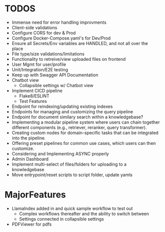 # TODOS
- Immense need for error handling improvments
- Client-side validations
- Configure CORS for dev & Prod
- Configure Docker-Compose.yaml's for Dev/Prod
- Ensure all Secrets/Env variables are HANDLED, and not all over the place
- File type/size validations/limitations
- Functionality to retreive/view uploaded files on frontend
- User Mgmt for user/profile
- Unit/Integration/E2E testing
- Keep up with Swagger API Documentation
- Chatbot view
    - Collapsible settings w/ Chatbot view
- Implement CICD pipeline
    - Flake8/ESLINT
    - Test Features
- Endpoint for reindexing/updating existing indexes
- Endpoints for managing and customizing the query pipeline
- Endpoint for document similary search within a knowledgebase?
- Implementing a modular pipeline system where users can chain together different components (e.g., retriever, reranker, query transformer).
- Creating custom nodes for domain-specific tasks that can be integrated into the pipeline.
- Offering preset pipelines for common use cases, which users can then customize.
- Considering and Implementing ASYNC properly
- Admin Dashboard
- Implement multi-select of files/folders for uploading to a knowledgebase
- Move entrypoint/reset scripts to script folder, update yamls

# MajorFeatures
- LlamaIndex added in and quick sample workflow to test out
    - Complex workflows thereafter and the ability to switch between
    - Settings connected in collapsible settings
- PDFViewer for pdfs
